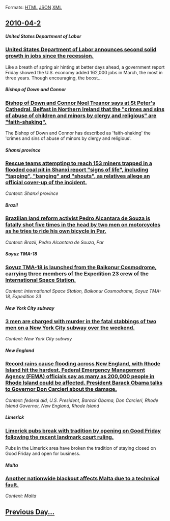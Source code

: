 
Formats: [HTML](2010/04/2/index.html)  [JSON](2010/04/2/index.json)  [XML](2010/04/2/index.xml)  

## [2010-04-2](/news/2010/04/2/index.md)

##### United States Department of Labor
### [United States Department of Labor announces second solid growth in jobs since the recession. ](/news/2010/04/2/united-states-department-of-labor-announces-second-solid-growth-in-jobs-since-the-recession.md)
Like a breath of spring air hinting at better days ahead, a government report Friday showed the U.S. economy added 162,000 jobs in March, the most in three years. Though encouraging, the boost...

##### Bishop of Down and Connor
### [Bishop of Down and Connor Noel Treanor says at St Peter's Cathedral, Belfast in Northern Ireland that the "crimes and sins of abuse of children and minors by clergy and religious" are "faith-shaking". ](/news/2010/04/2/bishop-of-down-and-connor-noel-treanor-says-at-st-peter-s-cathedral-belfast-in-northern-ireland-that-the-crimes-and-sins-of-abuse-of-child.md)
The Bishop of Down and Connor has described as &#39;faith-shaking&#39; the &#39;crimes and sins of abuse of minors by clergy and religious&#39;.

##### Shanxi province
### [Rescue teams attempting to reach 153 miners trapped in a flooded coal pit in Shanxi report "signs of life", including "tapping", "banging" and "shouts", as relatives allege an official cover-up of the incident. ](/news/2010/04/2/rescue-teams-attempting-to-reach-153-miners-trapped-in-a-flooded-coal-pit-in-shanxi-report-signs-of-life-including-tapping-banging-a.md)
_Context: Shanxi province_

##### Brazil
### [Brazilian land reform activist Pedro Alcantara de Souza is fatally shot five times in the head by two men on motorcycles as he tries to ride his own bicycle in Par. ](/news/2010/04/2/brazilian-land-reform-activist-pedro-alcantara-de-souza-is-fatally-shot-five-times-in-the-head-by-two-men-on-motorcycles-as-he-tries-to-ride.md)
_Context: Brazil, Pedro Alcantara de Souza, Par_

##### Soyuz TMA-18
### [Soyuz TMA-18 is launched from the Baikonur Cosmodrome, carrying three members of the Expedition 23 crew of the International Space Station. ](/news/2010/04/2/soyuz-tma-18-is-launched-from-the-baikonur-cosmodrome-carrying-three-members-of-the-expedition-23-crew-of-the-international-space-station.md)
_Context: International Space Station, Baikonur Cosmodrome, Soyuz TMA-18, Expedition 23_

##### New York City subway
### [3 men are charged with murder in the fatal stabbings of two men on a New York City subway over the weekend. ](/news/2010/04/2/3-men-are-charged-with-murder-in-the-fatal-stabbings-of-two-men-on-a-new-york-city-subway-over-the-weekend.md)
_Context: New York City subway_

##### New England
### [Record rains cause flooding across New England, with Rhode Island hit the hardest. Federal Emergency Management Agency (FEMA) officials say as many as 200,000 people in Rhode Island could be affected. President Barack Obama talks to Governor Don Carcieri about the damage. ](/news/2010/04/2/record-rains-cause-flooding-across-new-england-with-rhode-island-hit-the-hardest-federal-emergency-management-agency-fema-officials-say.md)
_Context: federal aid, U.S. President, Barack Obama, Don Carcieri, Rhode Island Governor, New England, Rhode Island_

##### Limerick
### [Limerick pubs break with tradition by opening on Good Friday following the recent landmark court ruling. ](/news/2010/04/2/limerick-pubs-break-with-tradition-by-opening-on-good-friday-following-the-recent-landmark-court-ruling.md)
Pubs in the Limerick area have broken the tradition of staying closed on Good Friday and open for business.

##### Malta
### [Another nationwide blackout affects Malta due to a technical fault. ](/news/2010/04/2/another-nationwide-blackout-affects-malta-due-to-a-technical-fault.md)
_Context: Malta_

## [Previous Day...](/news/2010/04/1/index.md)

